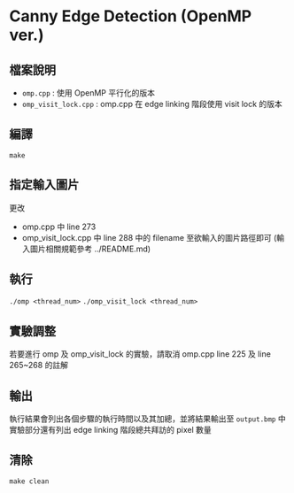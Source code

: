 # Canny Edge Detection (OpenMP ver.)

## 檔案說明
- `omp.cpp` : 使用 OpenMP 平行化的版本
- `omp_visit_lock.cpp` : omp.cpp 在 edge linking 階段使用 visit lock 的版本

## 編譯
`make`

## 指定輸入圖片
更改 
- omp.cpp 中 line 273
- omp_visit_lock.cpp 中 line 288 
中的 filename 至欲輸入的圖片路徑即可
(輸入圖片相關規範參考 ../README.md)

## 執行
`./omp <thread_num>`
`./omp_visit_lock <thread_num>`

## 實驗調整
若要進行 omp 及 omp_visit_lock 的實驗，請取消 omp.cpp line 225 及 line 265~268 的註解

## 輸出
執行結果會列出各個步驟的執行時間以及其加總，並將結果輸出至 `output.bmp` 中
實驗部分還有列出 edge linking 階段總共拜訪的 pixel 數量

## 清除
`make clean`
